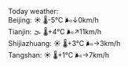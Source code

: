 Today weather:  
Beijing: ☀️   🌡️-5°C 🌬️↓0km/h  
Tianjin: 🌫  🌡️+4°C 🌬️↗11km/h  
Shijiazhuang: ☀️   🌡️+3°C 🌬️→3km/h  
Tangshan: ☀️   🌡️+1°C 🌬️→7km/h  
